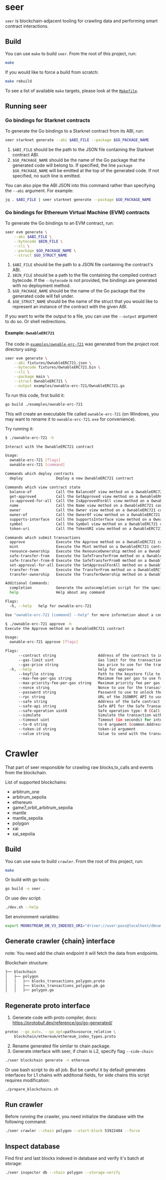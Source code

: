 # seer

`seer` is blockchain-adjacent tooling for crawling data and performing
smart contract interactions.

## Build

You can use `make` to build `seer`. From the root of this project, run:

```bash
make
```

If you would like to force a build from scratch:

```bash
make rebuild
```

To see a list of available `make` targets, please look at the [`Makefile`](./Makefile).

## Running seer

### Go bindings for Starknet contracts

To generate the Go bindings to a Starknet contract from its ABI, run:

```bash
seer starknet generate --abi $ABI_FILE --package $GO_PACKAGE_NAME
```

1. `$ABI_FILE` should be the path to the JSON file containing the Starknet contract ABI.
2. `$GO_PACKAGE_NAME` should be the name of the Go package that the generated code will belong to. If specified, the line `package $GO_PACKAGE_NAME` will be emitted at the top of the generated code. If not specified, no such line is emitted.

You can also pipe the ABI JSON into this command rather than specifying the `--abi` argument. For example:

```bash
jq . $ABI_FILE | seer starknet generate --package $GO_PACKAGE_NAME
```

### Go bindings for Ethereum Virtual Machine (EVM) contracts

To generate the Go bindings to an EVM contract, run:

```bash
seer evm generate \
    --abi $ABI_FILE \
    --bytecode $BIN_FILE \
    --cli \
    --package $GO_PACKAGE_NAME \
    --struct $GO_STRUCT_NAME
```

1. `$ABI_FILE` should be the path to a JSON file containing the contract's ABI.
2. `$BIN_FILE` should be a path to the file containing the compiled contract bytecode. If the `--bytecode` is not provided, the bindings are generated with no deployment method.
3. `$GO_PACKAGE_NAME` should be the name of the Go package that the generated code will fall under.
4. `$GO_STRUCT_NAME` should be the name of the struct that you would like to represent an instance of the contract with the given ABI.

If you want to write the output to a file, you can use the `--output` argument to do so. Or shell redirections.

#### Example: `OwnableERC721`

The code in [`examples/ownable-erc-721`](./examples/ownable-erc-721/OwnableERC721.go) was generated from the project root directory using:

```bash
seer evm generate \
    --abi fixtures/OwnableERC721.json \
    --bytecode fixtures/OwnableERC721.bin \
    --cli \
    --package main \
    --struct OwnableERC721 \
    --output examples/ownable-erc-721/OwnableERC721.go
```

To run this code, first build it:

```bash
go build ./examples/ownable-erc-721
```

This will create an executable file called `ownable-erc-721` (on Windows, you may want to rename it to `ownable-erc-721.exe` for convenience).

Try running it:

```bash
$ ./ownable-erc-721 -h

Interact with the OwnableERC721 contract

Usage:
  ownable-erc-721 [flags]
  ownable-erc-721 [command]

Commands which deploy contracts
  deploy               Deploy a new OwnableERC721 contract

Commands which view contract state
  balance-of           Call the BalanceOf view method on a OwnableERC721 contract
  get-approved         Call the GetApproved view method on a OwnableERC721 contract
  is-approved-for-all  Call the IsApprovedForAll view method on a OwnableERC721 contract
  name                 Call the Name view method on a OwnableERC721 contract
  owner                Call the Owner view method on a OwnableERC721 contract
  owner-of             Call the OwnerOf view method on a OwnableERC721 contract
  supports-interface   Call the SupportsInterface view method on a OwnableERC721 contract
  symbol               Call the Symbol view method on a OwnableERC721 contract
  token-uri            Call the TokenURI view method on a OwnableERC721 contract

Commands which submit transactions
  approve              Execute the Approve method on a OwnableERC721 contract
  mint                 Execute the Mint method on a OwnableERC721 contract
  renounce-ownership   Execute the RenounceOwnership method on a OwnableERC721 contract
  safe-transfer-from   Execute the SafeTransferFrom method on a OwnableERC721 contract
  safe-transfer-from-0 Execute the SafeTransferFrom0 method on a OwnableERC721 contract
  set-approval-for-all Execute the SetApprovalForAll method on a OwnableERC721 contract
  transfer-from        Execute the TransferFrom method on a OwnableERC721 contract
  transfer-ownership   Execute the TransferOwnership method on a OwnableERC721 contract

Additional Commands:
  completion           Generate the autocompletion script for the specified shell
  help                 Help about any command

Flags:
  -h, --help   help for ownable-erc-721

Use "ownable-erc-721 [command] --help" for more information about a command.
```

```bash
$ ./ownable-erc-721 approve -h
Execute the Approve method on a OwnableERC721 contract

Usage:
  ownable-erc-721 approve [flags]

Flags:
      --contract string                   Address of the contract to interact with
      --gas-limit uint                    Gas limit for the transaction
      --gas-price string                  Gas price to use for the transaction
  -h, --help                              help for approve
      --keyfile string                    Path to the keystore file to use for the transaction
      --max-fee-per-gas string            Maximum fee per gas to use for the (EIP-1559) transaction
      --max-priority-fee-per-gas string   Maximum priority fee per gas to use for the (EIP-1559) transaction
      --nonce string                      Nonce to use for the transaction
      --password string                   Password to use to unlock the keystore (if not specified, you will be prompted for the password when the command executes)
      --rpc string                        URL of the JSONRPC API to use
      --safe string                       Address of the Safe contract
      --safe-api string                   Safe API for the Safe Transaction Service (optional)
      --safe-operation uint8              Safe operation type: 0 (Call) or 1 (DelegateCall)
      --simulate                          Simulate the transaction without sending it
      --timeout uint                      Timeout (in seconds) for interactions with the JSONRPC API (default 60)
      --to-0 string                       to-0 argument (common.Address)
      --token-id string                   token-id argument
      --value string                      Value to send with the transaction
```

# Crawler

That part of seer responsible for crawling raw blocks,tx_calls and events from the blockchain.

List of supported blockchains:

-   arbitrum_one
-   arbitrum_sepolia
-   ethereum
-   game7_orbit_arbitrum_sepolia
-   mantle
-   mantle_sepolia
-   polygon
-   xai
-   xai_sepolia

## Build

You can use `make` to build `crawler`. From the root of this project, run:

```bash
make
```

Or build with go tools:

```bash
go build -o seer .
```

Or use dev script:

```bash
./dev.sh --help
```

Set environment variables:

```bash
export MOONSTREAM_DB_V3_INDEXES_URI="driver://user:pass@localhost/dbname"
```

## Generate crawler {chain} interface

note: You need add the chain endpoint it will fetch the data from endpoints.

Blockchain structure:

```bash
├── blockchain
│   ├── polygon
│   │   ├── blocks_transactions_polygon.proto
│   │   ├── blocks_transactions_polygon.pb.go
│   │   ├── polygon.go
```

## Regenerate proto interface

1. Generate code with proto compiler, docs: https://protobuf.dev/reference/go/go-generated/

```bash
protoc --go_out=. --go_opt=paths=source_relative \
    blockchain/ethereum/ethereum_index_types.proto
```

2. Rename generated file similar to chain package.
3. Generate interface with seer, if chain is L2, specify flag `--side-chain`:

```bash
./seer blockchain generate -n ethereum
```

Or use bash script to do all job. But be careful it by default generates interfaces for L1 chains with additional fields, for side chains this script requires modification:

```bash
./prepare_blockchains.sh
```

## Run crawler

Before running the crawler, you need initialize the database with the following command:

```bash
./seer crawler --chain polygon --start-block 53922484 --force
```

## Inspect database

Find first and last blocks indexed in database and verify it's batch at storage:

```bash
./seer inspector db --chain polygon --storage-verify
```
